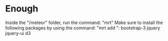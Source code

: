 Enough
======
Inside the "/meteor" folder, run the command: "mrt"
Make sure to install the following packages by using the command: "mrt add <package>":
bootstrap-3
jquery
jquery-ui
d3
